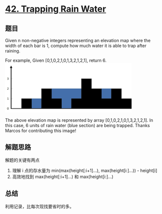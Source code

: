 # [42. Trapping Rain Water](https://leetcode.com/problems/trapping-rain-water/)

## 题目
Given n non-negative integers representing an elevation map where the width of each bar is 1, compute how much water it is able to trap after raining.

For example,
Given [0,1,0,2,1,0,1,3,2,1,2,1], return 6.
![rainwatertrap](rainwatertrap.png)

The above elevation map is represented by array [0,1,0,2,1,0,1,3,2,1,2,1]. In this case, 6 units of rain water (blue section) are being trapped. Thanks Marcos for contributing this image!

## 解题思路
解题的关键有两点
1. 理解 i 点的存水量为 min(max(height[:i+1]...), max(height[i:]...)) - height[i]
2. 高效地找到 max(height[:i+1]...) 和 max(height[i:]...)

## 总结
利用记录，比每次现找要省时的多。